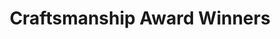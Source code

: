 ---
_date: '1934'
derivativo_link: https://derivativo-4.library.columbia.edu/iiif/2/ldpd:341150/
dlc_link: https://dlc.library.columbia.edu/catalog/cul:xpnvx0k6vq
format: photographs
iiif_json: https://derivativo-4.library.columbia.edu/iiif/2/ldpd:341150/info.json
name: Rothschild, Albert
native_jpg: https://derivativo-4.library.columbia.edu/iiif/2/ldpd:341150/full/!768,768/0/native.jpg
shelf_location: Box no. Box 185, Folder no. Folder 27(Events - Awards - Craftsmanship
  Award, 1934), Historical Photograph Collection
subjects: Academic libraries; Award presentations; New York (N.Y.); Butler Library
summary: Group photograph of the 1934 Craftsmanship Award winners with President Nicholas
  Murray Butler in front of South Hall (Butler Library).
title: Craftsmanship Award Winners
layout: photo-page
---